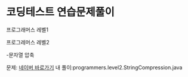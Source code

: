 # 코딩테스트 연습문제풀이
프로그래머스 레벨1


프로그레머스 레벨2


 -문자열 압축  
 
 
  문제: [네이버 바로가기](http://www.naver.com/)
  내 풀이:programmers.level2.StringCompression.java
